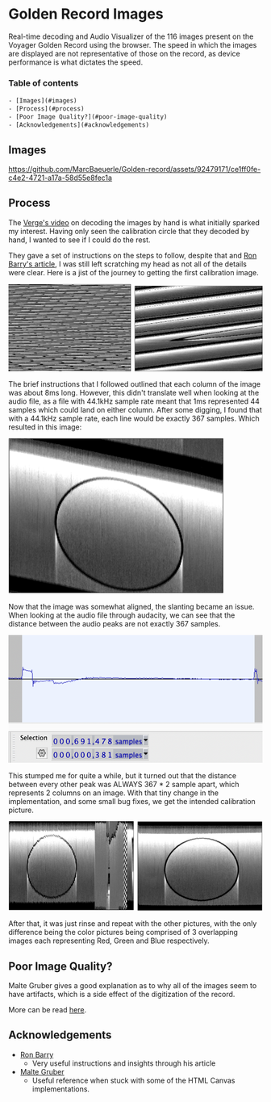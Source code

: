 
# Golden Record Images

Real-time decoding and Audio Visualizer of the 116 images present on the Voyager Golden Record using the browser. The speed in which the images are displayed are not representative of those on the record, as device performance is what dictates the speed.

### Table of contents
	- [Images](#images)
	- [Process](#process)
	- [Poor Image Quality?](#poor-image-quality)
	- [Acknowledgements](#acknowledgements)

## Images
https://github.com/MarcBaeuerle/Golden-record/assets/92479171/ce1ff0fe-c4e2-4721-a17a-58d55e8fec1a

## Process
The [Verge's video][verge-video] on decoding the images by hand is what initially sparked my interest. Having only seen the calibration circle that they decoded by hand, I wanted to see if I could do the rest.

They gave a set of instructions on the steps to follow, despite that and [Ron Barry's article][Ron-article], I was still left scratching my head as not all of the details were clear. Here is a jist of the journey to getting the first calibration image.

![Process picture 1][process-1]

The brief instructions that I followed outlined that each column of the image was about 8ms long. However, this didn't translate well when looking at the audio file, as a file with 44.1kHz sample rate meant that 1ms represented 44 samples which could land on either column. After some digging, I found that with a 44.1kHz sample rate, each line would be exactly 367 samples. Which resulted in this image: 

![Process picture 2][process-2]

Now that the image was somewhat aligned, the slanting became an issue.
When looking at the audio file through audacity, we can see that the distance between the audio peaks are not exactly 367 samples.

![Process picture 3][process-3]

This stumped me for quite a while, but it turned out that the distance between every other peak was ALWAYS 367 * 2 sample apart, which represents 2 columns on an image. With that tiny change in the implementation, and some small bug fixes, we get the intended calibration picture.

![Process picture 4][process-4]

After that, it was just rinse and repeat with the other pictures, with the only difference being the color pictures being comprised of 3 overlapping images each representing Red, Green and Blue respectively.

## Poor Image Quality?
Malte Gruber gives a good explanation as to why all of the images seem to have artifacts, which is a side effect of the digitization of the record. 

More can be read [here][Malte-explain].


## Acknowledgements
- [Ron Barry][Ron-article] 
  - Very useful instructions and insights through his article
- [Malte Gruber][Malte-site] 
  - Useful reference when stuck with some of the HTML Canvas implementations.


[process-1]: ./src/assets/images/process-1.png
[process-2]: ./src/assets/images/process-2.png
[process-3]: ./src/assets/images/process-3.png
[process-4]: ./src/assets/images/process-4.png
[verge-video]: https://www.youtube.com/watch?v=RRuovINxpPc&ab_channel=VergeScience
[Malte-site]: https://maltegruber.github.io/voyager-record-decoder/
[Malte-explain]: https://github.com/MalteGruber/voyager-record-decoder#audio-file-filtering-artifacts
[Ron-article]: https://boingboing.net/2017/09/05/how-to-decode-the-images-on-th.html


